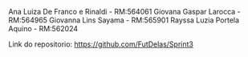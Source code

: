 Ana Luiza De Franco e Rinaldi - RM:564061 
Giovana Gaspar Larocca - RM:564965 
Giovanna Lins Sayama - RM:565901 
Rayssa Luzia Portela Aquino - RM:562024

Link do repositorio: https://github.com/FutDelas/Sprint3